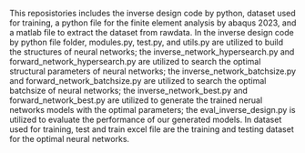 This reposistories includes the inverse design code by python, dataset used for training, a python file for the finite element analysis by abaqus 2023, and a matlab file to extract the dataset from rawdata. 
In the inverse design code by python file folder, modules.py, test.py, and utils.py are utilized to build the structures of neural networks; the inverse_network_hypersearch.py and forward_network_hypersearch.py are utilized to search the optimal structural parameters of neural networks; the inverse_network_batchsize.py and forward_network_batchsize.py are utilized to search the optimal batchsize of neural networks; the inverse_network_best.py and forward_network_best.py are utilized to generate the trained nerual networks models with the optimal parameters; the eval_inverse_design.py is utilized to evaluate the performance of our generated models.
In dataset used for training, test and train excel file are the training and testing dataset for the optimal neural networks.

